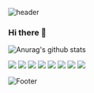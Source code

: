 ![header](https://capsule-render.vercel.app/api?type=waving&color=auto&height=200&section=header&text=Goni%20Archive&fontSize=70)



### Hi there 👋

![Anurag's github stats](https://github-readme-stats.vercel.app/api?username=Leo-SingleDay&show_icons=true&theme=tokyonight)


<img src="https://img.shields.io/badge/python-3776AB?style=for-the-badge&logo=python&logoColor=white"> 
<img src="https://img.shields.io/badge/javascript-F7DF1E?style=for-the-badge&logo=javascript&logoColor=black"> 
<img src="https://img.shields.io/badge/java-007396?style=for-the-badge&logo=java&logoColor=white"> 
<img src="https://img.shields.io/badge/react-61DAFB?style=for-the-badge&logo=react&logoColor=black"> 
<img src="https://img.shields.io/badge/vue.js-4FC08D?style=for-the-badge&logo=vue.js&logoColor=white"> 
<img src="https://img.shields.io/badge/node.js-339933?style=for-the-badge&logo=Node.js&logoColor=white">
<img src="https://img.shields.io/badge/spring-6DB33F?style=for-the-badge&logo=spring&logoColor=white"> 
<img src="https://img.shields.io/badge/git-F05032?style=for-the-badge&logo=git&logoColor=white">

![Footer](https://capsule-render.vercel.app/api?type=waving&color=auto&height=200&section=footer)

